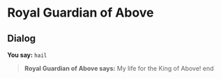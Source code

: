 # Royal Guardian of Above


## Dialog

**You say:** `hail`



>**Royal Guardian of Above says:** My life for the King of Above!
end
